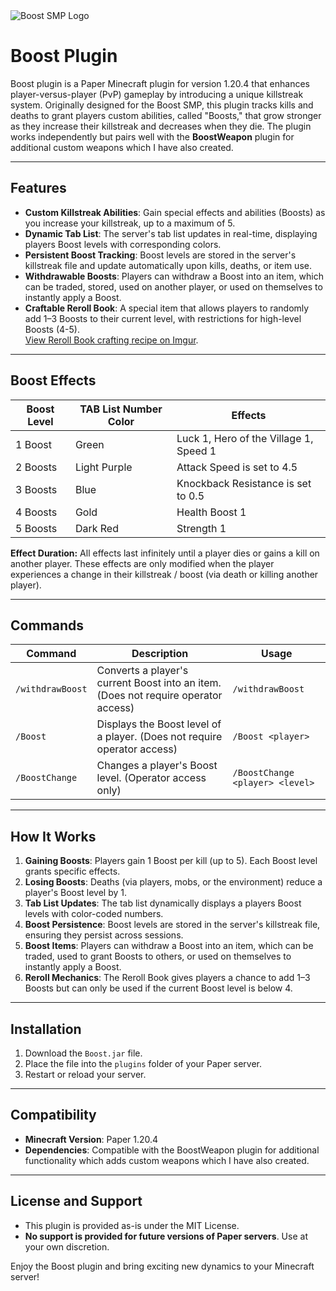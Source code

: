 <img src="https://i.imgur.com/l4ugoDD.png" alt="Boost SMP Logo">

# Boost Plugin

Boost plugin is a Paper Minecraft plugin for version 1.20.4 that enhances player-versus-player (PvP) gameplay by introducing a unique killstreak system. Originally designed for the Boost SMP, this plugin tracks kills and deaths to grant players custom abilities, called "Boosts," that grow stronger as they increase their killstreak and decreases when they die. The plugin works independently but pairs well with the **BoostWeapon** plugin for additional custom weapons which I have also created.

---

## Features

- **Custom Killstreak Abilities**: Gain special effects and abilities (Boosts) as you increase your killstreak, up to a maximum of 5.
- **Dynamic Tab List**: The server's tab list updates in real-time, displaying players Boost levels with corresponding colors.
- **Persistent Boost Tracking**: Boost levels are stored in the server's killstreak file and update automatically upon kills, deaths, or item use.
- **Withdrawable Boosts**: Players can withdraw a Boost into an item, which can be traded, stored, used on another player, or used on themselves to instantly apply a Boost.
- **Craftable Reroll Book**: A special item that allows players to randomly add 1–3 Boosts to their current level, with restrictions for high-level Boosts (4-5).  
  [View Reroll Book crafting recipe on Imgur](https://imgur.com/a/fGUyEQp).

---

## Boost Effects

| Boost Level | TAB List Number Color       | Effects                                   |
|-------------|-------------|-------------------------------------------|
| 1 Boost     | Green       | Luck 1, Hero of the Village 1, Speed 1        |
| 2 Boosts    | Light Purple| Attack Speed is set to 4.5               |
| 3 Boosts    | Blue        | Knockback Resistance is set to 0.5    |
| 4 Boosts    | Gold        | Health Boost 1                            |
| 5 Boosts    | Dark Red    | Strength 1                |


**Effect Duration:** All effects last infinitely until a player dies or gains a kill on another player. These effects are only modified when the player experiences a change in their killstreak / boost (via death or killing another player).

---

## Commands

| Command           | Description                                                                                                             | Usage                            |
|-------------------|-------------------------------------------------------------------------------------------------------------------------|----------------------------------|
| `/withdrawBoost`  | Converts a player's current Boost into an item. (Does not require operator access)                                       | `/withdrawBoost`                |
| `/Boost`          | Displays the Boost level of a player. (Does not require operator access)                                                | `/Boost <player>`               |
| `/BoostChange`    | Changes a player's Boost level. (Operator access only)                                                                  | `/BoostChange <player> <level>` |

---

## How It Works

1. **Gaining Boosts**: Players gain 1 Boost per kill (up to 5). Each Boost level grants specific effects.
2. **Losing Boosts**: Deaths (via players, mobs, or the environment) reduce a player's Boost level by 1.
3. **Tab List Updates**: The tab list dynamically displays a players Boost levels with color-coded numbers.
4. **Boost Persistence**: Boost levels are stored in the server's killstreak file, ensuring they persist across sessions.
5. **Boost Items**:  Players can withdraw a Boost into an item, which can be traded, used to grant Boosts to others, or used on themselves to instantly apply a Boost.
6. **Reroll Mechanics**: The Reroll Book gives players a chance to add 1–3 Boosts but can only be used if the current Boost level is below 4.

---

## Installation

1. Download the `Boost.jar` file.
2. Place the file into the `plugins` folder of your Paper server.
3. Restart or reload your server.

---

## Compatibility

- **Minecraft Version**: Paper 1.20.4
- **Dependencies**: Compatible with the BoostWeapon plugin for additional functionality which adds custom weapons which I have also created.

---

## License and Support

- This plugin is provided as-is under the MIT License.
- **No support is provided for future versions of Paper servers**. Use at your own discretion.

Enjoy the Boost plugin and bring exciting new dynamics to your Minecraft server!
